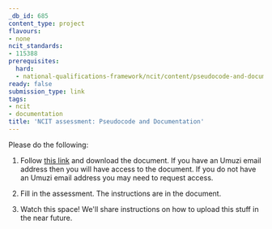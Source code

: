 ```yaml
---
_db_id: 685
content_type: project
flavours:
- none
ncit_standards:
- 115388
prerequisites:
  hard:
  - national-qualifications-framework/ncit/content/pseudocode-and-documentation
ready: false
submission_type: link
tags:
- ncit
- documentation
title: 'NCIT assessment: Pseudocode and Documentation'
---
```


Please do the following:

1. Follow [this link](https://drive.google.com/file/d/1Q8JtaldJXPZqqKMDWNNjGsg58F1ahTDU/view?usp=sharing) and download the document. If you have an Umuzi email address then you will have access to the document. If you do not have an Umuzi email address you may need to request access.

2. Fill in the assessment. The instructions are in the document. 
   
3. Watch this space! We'll share instructions on how to upload this stuff in the near future.